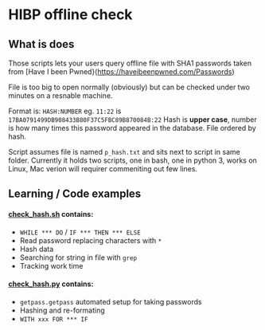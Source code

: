 # HIBP offline check

## What is does
Those scripts lets your users query offline file with SHA1 passwords taken from [Have I been Pwned}(https://haveibeenpwned.com/Passwords)

File is too big to open normally (obviously) but can be checked under two minutes on a resnable machine.

Format is: `HASH:NUMBER`
eg. `11:22` is `17BA0791499DB908433B80F37C5FBC89B870084B:22`
Hash is **upper case**, number is how many times this password appeared in the database.
File ordered by hash.

Script assumes file is named `p_hash.txt` and sits next to script in same folder.
Currently it holds two scripts, one in bash, one in python 3, works on Linux, Mac verion will requirer commeniting out few lines.

## Learning / Code examples
#### [check_hash.sh](https://github.com/Landsil/haveibeenpwned-password-check/blob/master/check_hash.sh) contains:
 - `WHILE *** DO` / `IF *** THEN *** ELSE`
 - Read password replacing characters with `*`
 - Hash data
 - Searching for string in file with `grep`
 - Tracking work time
 
#### [check_hash.py](https://github.com/Landsil/haveibeenpwned-password-check/blob/master/check_hash.py) contains:
 - `getpass.getpass` automated setup for taking passwords
 - Hashing and re-formating
 - `WITH xxx FOR *** IF`
 
